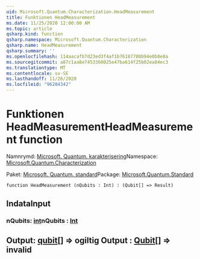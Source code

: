 ```yaml
---
uid: Microsoft.Quantum.Characterization.HeadMeasurement
title: Funktionen HeadMeasurement
ms.date: 11/25/2020 12:00:00 AM
ms.topic: article
qsharp.kind: function
qsharp.namespace: Microsoft.Quantum.Characterization
qsharp.name: HeadMeasurement
qsharp.summary: ''
ms.openlocfilehash: 114aacafb7d23ed3f4af1b76187708b94e0b8e8a
ms.sourcegitcommit: a87c1aa8e7453360025e47ba614f25b02ea84ec3
ms.translationtype: MT
ms.contentlocale: sv-SE
ms.lasthandoff: 11/26/2020
ms.locfileid: "96204342"
---
```

# <a name="headmeasurement-function"></a><span data-ttu-id="9c534-102">Funktionen HeadMeasurement</span><span class="sxs-lookup"><span data-stu-id="9c534-102">HeadMeasurement function</span></span>

<span data-ttu-id="9c534-103">Namnrymd: [Microsoft. Quantum. karakterisering](xref:Microsoft.Quantum.Characterization)</span><span class="sxs-lookup"><span data-stu-id="9c534-103">Namespace: [Microsoft.Quantum.Characterization](xref:Microsoft.Quantum.Characterization)</span></span>

<span data-ttu-id="9c534-104">Paket: [Microsoft. Quantum. standard](https://nuget.org/packages/Microsoft.Quantum.Standard)</span><span class="sxs-lookup"><span data-stu-id="9c534-104">Package: [Microsoft.Quantum.Standard](https://nuget.org/packages/Microsoft.Quantum.Standard)</span></span>




```qsharp
function HeadMeasurement (nQubits : Int) : (Qubit[] => Result)
```


## <a name="input"></a><span data-ttu-id="9c534-105">Indata</span><span class="sxs-lookup"><span data-stu-id="9c534-105">Input</span></span>

### <a name="nqubits--int"></a><span data-ttu-id="9c534-106">nQubits: [int](xref:microsoft.quantum.lang-ref.int)</span><span class="sxs-lookup"><span data-stu-id="9c534-106">nQubits : [Int](xref:microsoft.quantum.lang-ref.int)</span></span>





## <a name="output--qubit--__invalidresult__"></a><span data-ttu-id="9c534-107">Output: [qubit](xref:microsoft.quantum.lang-ref.qubit)[] => __ogiltig <Result>__</span><span class="sxs-lookup"><span data-stu-id="9c534-107">Output : [Qubit](xref:microsoft.quantum.lang-ref.qubit)[] => __invalid<Result>__</span></span> 

